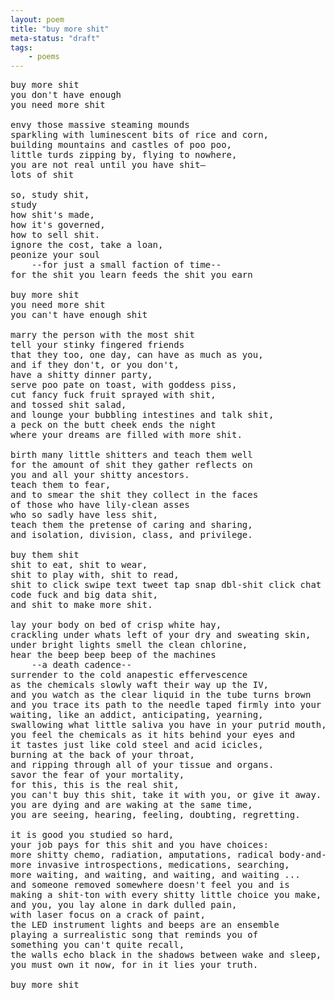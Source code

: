 ```yaml
---
layout: poem
title: "buy more shit"
meta-status: "draft"
tags: 
    - poems
---
```

<pre class="stanza">
buy more shit
you don't have enough
you need more shit

envy those massive steaming mounds
sparkling with luminescent bits of rice and corn, 
building mountains and castles of poo poo,
little turds zipping by, flying to nowhere,
you are not real until you have shit&mdash;
lots of shit

so, study shit, 
study
how shit's made, 
how it's governed,
how to sell shit.
ignore the cost, take a loan, 
peonize your soul
    --for just a small faction of time--
for the shit you learn feeds the shit you earn

buy more shit
you need more shit
you can't have enough shit

marry the person with the most shit
tell your stinky fingered friends
that they too, one day, can have as much as you,
and if they don't, or you don't, 
have a shitty dinner party,
serve poo pate on toast, with goddess piss,
cut fancy fuck fruit sprayed with shit, 
and tossed shit salad,
and lounge your bubbling intestines and talk shit,
a peck on the butt cheek ends the night
where your dreams are filled with more shit.

birth many little shitters and teach them well
for the amount of shit they gather reflects on
you and all your shitty ancestors.
teach them to fear, 
and to smear the shit they collect in the faces
of those who have lily-clean asses 
who so sadly have less shit,
teach them the pretense of caring and sharing,
and isolation, division, class, and privilege.

buy them shit
shit to eat, shit to wear,
shit to play with, shit to read,
shit to click swipe text tweet tap snap dbl-shit click chat
code fuck and big data shit,    
and shit to make more shit.

lay your body on bed of crisp white hay, 
crackling under whats left of your dry and sweating skin,
under bright lights smell the clean chlorine,
hear the beep beep beep of the machines
    --a death cadence--
surrender to the cold anapestic effervescence  
as the chemicals slowly waft their way up the IV,
and you watch as the clear liquid in the tube turns brown
and you trace its path to the needle taped firmly into your crackled arm, 
waiting, like an addict, anticipating, yearning,
swallowing what little saliva you have in your putrid mouth, 
you feel the chemicals as it hits behind your eyes and 
it tastes just like cold steel and acid icicles, 
burning at the back of your throat,
and ripping through all of your tissue and organs.
savor the fear of your mortality, 
for this, this is the real shit,
you can't buy this shit, take it with you, or give it away.
you are dying and are waking at the same time, 
you are seeing, hearing, feeling, doubting, regretting.

it is good you studied so hard,
your job pays for this shit and you have choices:
more shitty chemo, radiation, amputations, radical body-and-soul-ectomies,
more invasive introspections, medications, searching,
more waiting, and waiting, and waiting, and waiting ...
and someone removed somewhere doesn't feel you and is
making a shit-ton with every shitty little choice you make,
and you, you lay alone in dark dulled pain,
with laser focus on a crack of paint,
the LED instrument lights and beeps are an ensemble
playing a surrealistic song that reminds you of 
something you can't quite recall,
the walls echo black in the shadows between wake and sleep,
you must own it now, for in it lies your truth.

buy more shit

</pre>


